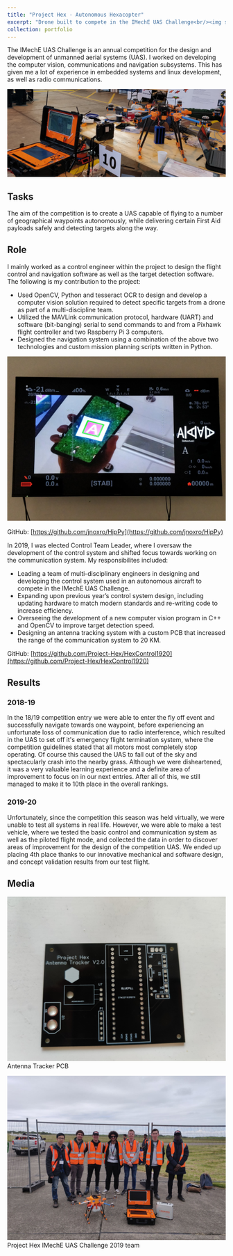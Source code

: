 ```yaml
---
title: "Project Hex - Autonomous Hexacopter"
excerpt: "Drone built to compete in the IMechE UAS Challenge<br/><img src='/images/portfolio/HEX.gif'>"
collection: portfolio
---
```


The IMechE UAS Challenge is an annual competition for the design and development of unmanned aerial systems (UAS). I worked on developing the computer vision, communications and navigation subsystems. This has given me a lot of experience in embedded systems and linux development, as well as radio communications. 

![](/images/portfolio/drone-hex.jpg)

## Tasks
The aim of the competition is to create a UAS capable of flying to a number of geographical waypoints autonomously, while delivering certain First Aid payloads safely and detecting targets along the way.
## Role
I mainly worked as a control engineer within the project to design the flight control and navigation software as well as the target detection software. The following is my contribution to the project:
* Used OpenCV, Python and tesseract OCR to design and develop a computer vision solution required to detect specific targets from a drone as part of a multi-discipline team.
* Utilized the MAVLink communication protocol, hardware (UART) and software (bit-banging) serial to send commands to and from a Pixhawk flight controller and two Raspberry Pi 3 computers.
* Designed the navigation system using a combination of the above two technologies and custom mission planning scripts written in Python.

![](/images/portfolio/CV-hex.jpg)

GitHub: [https://github.com/jnoxro/HipPy](https://github.com/jnoxro/HipPy)

In 2019, I was elected Control Team Leader, where I oversaw the development of the control system and shifted focus towards working on the communication system. My responsibilites included:
* Leading a team of multi-disciplinary engineers in designing and developing the control system used in an autonomous aircraft to compete in the IMechE UAS Challenge.
* Expanding upon previous year’s control system design, including updating hardware to match modern standards and re-writing code to increase efficiency.
* Overseeing the development of a new computer vision program in C++ and OpenCV to improve target detection speed.
* Designing an antenna tracking system with a custom PCB that increased the range of the communication system to 20 KM.

GitHub: [https://github.com/Project-Hex/HexControl1920](https://github.com/Project-Hex/HexControl1920)

## Results
### 2018-19
In the 18/19 competition entry we were able to enter the fly off event and successfully navigate towards one waypoint, before experiencing an unfortunate loss of communication due to 
radio interference, which resulted in the UAS to set off it's emergency flight termination system, where the competition guidelines stated that all motors most completely stop operating. Of course this caused the UAS to fall out of the sky and spectacularly crash into the nearby grass. Although we were disheartened, it was a very valuable learning experience and a definite area of improvement to focus on in our next entries. After all of this, we still managed to make it to 10th place in the overall rankings.

### 2019-20
Unfortunately, since the competition this season was held virtually, we were unable to test all systems in real life. However, we were able to make a test vehicle, where we tested the basic control and communication system as well as the piloted flight mode, and collected the data in order to discover areas of improvement for the design of the competition UAS. We ended up placing 4th place thanks to our innovative mechanical and software design, and concept validation results from our test flight.

## Media
![](/images/portfolio/anttrack-hex.jpg)
Antenna Tracker PCB


![](/images/portfolio/hex-group.jpg)
Project Hex IMechE UAS Challenge 2019 team

